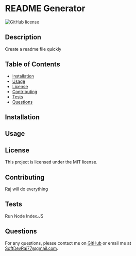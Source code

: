 # README Generator

![GitHub license](https://img.shields.io/badge/license-MIT-blue.svg)

## Description
Create a readme file quickly 

## Table of Contents
  - [Installation](#installation)
  - [Usage](#usage)
  - [License](#license)
  - [Contributing](#contributing)
  - [Tests](#tests)
  - [Questions](#questions)

## Installation


## Usage


## License
This project is licensed under the MIT license.

## Contributing
Raj will do everything

## Tests
Run Node Index.JS

## Questions
For any questions, please contact me on [GitHub](https://www.github.com/softdevRaj) or email me at [SoftDevRaj77@gmail.com](mailto:SoftDevRaj77@gmail.com).
